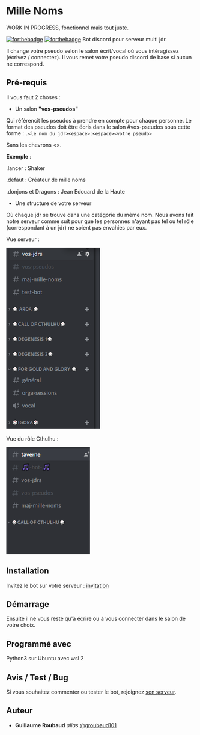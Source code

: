 # Mille Noms

WORK IN PROGRESS, fonctionnel mais tout juste.

[![forthebadge](http://forthebadge.com/images/badges/built-with-love.svg)](http://forthebadge.com)  [![forthebadge](http://forthebadge.com/images/badges/powered-by-electricity.svg)](http://forthebadge.com)
Bot discord pour serveur multi jdr.

Il change votre pseudo selon le salon écrit/vocal où vous intéragissez (écrivez / connectez).
Il vous remet votre pseudo discord de base si aucun ne correspond.

## Pré-requis

Il vous faut 2 choses :

* Un salon **"vos-pseudos"**

Qui référencit les pseudos à prendre en compte pour chaque personne.
Le format des pseudos doit être écris dans le salon #vos-pseudos sous cette forme :
`.<le nom du jdr><espace>:<espace><votre pseudo>`

Sans les chevrons <>.

**Exemple** :

.lancer : Shaker

.défaut : Créateur de mille noms

.donjons et Dragons : Jean Edouard de la Haute

* Une structure de votre serveur

Où chaque jdr se trouve dans une catégorie du même nom. Nous avons fait notre serveur comme suit pour que les personnes n'ayant pas tel ou tel rôle (correspondant à un jdr) ne soient pas envahies par eux.

Vue serveur :

![vue serveur](/images/mille-noms_vue_serveur.png)

Vue du rôle Cthulhu :

![vue chtullhu](/images/mille-noms_vue_chtullu.png)

## Installation

Invitez le bot sur votre serveur : [invitation](https://discord.com/api/oauth2/authorize?client_id=845214061519437835&permissions=8&scope=bot)

## Démarrage

Ensuite il ne vous reste qu'à écrire ou à vous connecter dans le salon de votre choix.

## Programmé avec

Python3 sur Ubuntu avec wsl 2

## Avis / Test / Bug

Si vous souhaitez commenter ou tester le bot, rejoignez [son serveur](https://discord.gg/HfaeJYV2jd).

## Auteur
* **Guillaume Roubaud** _alias_ [@groubaud101](https://github.com/groubaud101)
